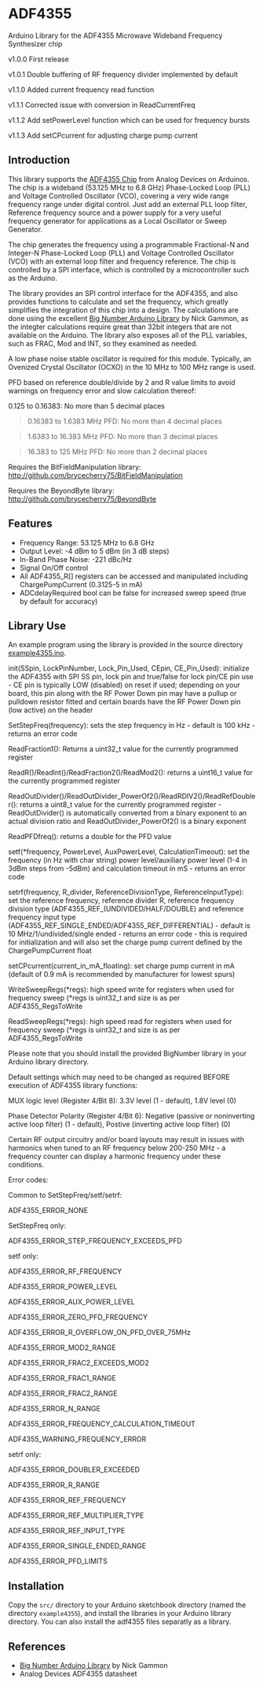 # ADF4355
Arduino Library for the ADF4355 Microwave Wideband Frequency Synthesizer chip

v1.0.0 First release

v1.0.1 Double buffering of RF frequency divider implemented by default

v1.1.0 Added current frequency read function

v1.1.1 Corrected issue with conversion in ReadCurrentFreq

v1.1.2 Add setPowerLevel function which can be used for frequency bursts

v1.1.3 Add setCPcurrent for adjusting charge pump current

## Introduction

This library supports the [ADF4355 Chip](https://www.analog.com/en/products/adf4355.html) from Analog Devices on Arduinos. The chip is a wideband (53.125 MHz to 6.8 GHz) Phase-Locked Loop (PLL) and Voltage Controlled Oscillator (VCO), covering a very wide range frequency range under digital control. Just add an external PLL loop filter, Reference frequency source and a power supply for a very useful frequency generator for applications as a Local Oscillator or Sweep Generator.  

The chip generates the frequency using a programmable Fractional-N and Integer-N Phase-Locked Loop (PLL) and Voltage Controlled Oscillator (VCO) with an external loop filter and frequency reference. The chip is controlled by a SPI interface, which is controlled by a microcontroller such as the Arduino.

The library provides an SPI control interface for the ADF4355, and also provides functions to calculate and set the
frequency, which greatly simplifies the integration of this chip into a design. The calculations are done using the excellent 
[Big Number Arduino Library](https://github.com/nickgammon/BigNumber) by Nick Gammon, as the integter calculations require
great than 32bit integers that are not available on the Arduino. The library also exposes all of the PLL variables, such as FRAC, Mod and INT, so they examined as needed.  

A low phase noise stable oscillator is required for this module. Typically, an Ovenized Crystal Oscillator (OCXO) in the 10 MHz to 100 MHz range is used.

PFD based on reference double/divide by 2 and R value limits to avoid warnings on frequency error and slow calculation thereof:

0.125 to 0.16383: No more than 5 decimal places

> 0.16383 to 1.6383 MHz PFD: No more than 4 decimal places

> 1.6383 to 16.383 MHz PFD: No more than 3 decimal places

> 16.383 to 125 MHz PFD: No more than 2 decimal places

Requires the BitFieldManipulation library: http://github.com/brycecherry75/BitFieldManipulation

Requires the BeyondByte library: http://github.com/brycecherry75/BeyondByte

## Features

+ Frequency Range: 53.125 MHz to 6.8 GHz
+ Output Level: -4 dBm to 5 dBm (in 3 dB steps) 
+ In-Band Phase Noise: -221 dBc/Hz
+ Signal On/Off control
+ All ADF4355_R[] registers can be accessed and manipulated including ChargePumpCurrent (0.3125-5 in mA)
+ ADCdelayRequired bool can be false for increased sweep speed (true by default for accuracy)

## Library Use

An example program using the library is provided in the source directory [example4355.ino](src/example4355.ino).

init(SSpin, LockPinNumber, Lock_Pin_Used, CEpin, CE_Pin_Used): initialize the ADF4355 with SPI SS pin, lock pin and true/false for lock pin/CE pin use - CE pin is typically LOW (disabled) on reset if used; depending on your board, this pin along with the RF Power Down pin may have a pullup or pulldown resistor fitted and certain boards have the RF Power Down pin (low active) on the header

SetStepFreq(frequency): sets the step frequency in Hz - default is 100 kHz - returns an error code

ReadFraction1(): Returns a uint32_t value for the currently programmed register

ReadR()/ReadInt()/ReadFraction2()/ReadMod2(): returns a uint16_t value for the currently programmed register

ReadOutDivider()/ReadOutDivider_PowerOf2()/ReadRDIV2()/ReadRefDoubler(): returns a uint8_t value for the currently programmed register - ReadOutDivider() is automatically converted from a binary exponent to an actual division ratio and 
ReadOutDivider_PowerOf2() is a binary exponent

ReadPFDfreq(): returns a double for the PFD value

setf(*frequency, PowerLevel, AuxPowerLevel, CalculationTimeout): set the frequency (in Hz with char string) power level/auxiliary 
power level (1-4 in 3dBm steps from -5dBm) and calculation timeout in mS - returns an error code

setrf(frequency, R_divider, ReferenceDivisionType, ReferenceInputType): set the reference frequency, reference divider R, reference frequency division type (ADF4355_REF_(UNDIVIDED/HALF/DOUBLE) and reference frequency input type (ADF4355_REF_SINGLE_ENDED/ADF4355_REF_DIFFERENTIAL) - default is 10 MHz/1/undivided/single ended - returns an error code - this is required for initialization and will also set the charge pump current defined by the ChargePumpCurrent float

setCPcurrent(current_in_mA_floating): set charge pump current in mA (default of 0.9 mA is recommended by manufacturer for lowest spurs)

WriteSweepRegs(*regs): high speed write for registers when used for frequency sweep (*regs is uint32_t and size is as per ADF4355_RegsToWrite

ReadSweepRegs(*regs): high speed read for registers when used for frequency sweep (*regs is uint32_t and size is as per ADF4355_RegsToWrite

Please note that you should install the provided BigNumber library in your Arduino library directory.

Default settings which may need to be changed as required BEFORE execution of ADF4355 library functions:

MUX logic level (Register 4/Bit 8): 3.3V level (1 - default), 1.8V level (0)

Phase Detector Polarity (Register 4/Bit 6): Negative (passive or noninverting active loop filter) (1 - default), Postive (inverting active loop filter) (0)

Certain RF output circuitry and/or board layouts may result in issues with harmonics when tuned to an RF frequency below 200-250 MHz - a frequency counter can display a harmonic frequency under these conditions.


Error codes:

Common to SetStepFreq/setf/setrf:

ADF4355_ERROR_NONE


SetStepFreq only:

ADF4355_ERROR_STEP_FREQUENCY_EXCEEDS_PFD


setf only:

ADF4355_ERROR_RF_FREQUENCY

ADF4355_ERROR_POWER_LEVEL

ADF4355_ERROR_AUX_POWER_LEVEL

ADF4355_ERROR_ZERO_PFD_FREQUENCY

ADF4355_ERROR_R_OVERFLOW_ON_PFD_OVER_75MHz

ADF4355_ERROR_MOD2_RANGE

ADF4355_ERROR_FRAC2_EXCEEDS_MOD2

ADF4355_ERROR_FRAC1_RANGE

ADF4355_ERROR_FRAC2_RANGE

ADF4355_ERROR_N_RANGE

ADF4355_ERROR_FREQUENCY_CALCULATION_TIMEOUT

ADF4355_WARNING_FREQUENCY_ERROR


setrf only:

ADF4355_ERROR_DOUBLER_EXCEEDED

ADF4355_ERROR_R_RANGE

ADF4355_ERROR_REF_FREQUENCY

ADF4355_ERROR_REF_MULTIPLIER_TYPE

ADF4355_ERROR_REF_INPUT_TYPE

ADF4355_ERROR_SINGLE_ENDED_RANGE

ADF4355_ERROR_PFD_LIMITS

## Installation
Copy the `src/` directory to your Arduino sketchbook directory  (named the directory `example4355`), and install the libraries in your Arduino library directory.  You can also install the adf4355 files separatly as a library.

## References

+ [Big Number Arduino Library](https://github.com/nickgammon/BigNumber) by Nick Gammon
+ Analog Devices ADF4355 datasheet